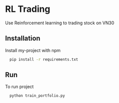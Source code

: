 
# RL Trading

Use Reinforcement learning to trading stock on VN30

## Installation

Install my-project with npm

```bash
  pip install -r requirements.txt
```

## Run

To run project

```bash
  python train_portfolio.py
```

